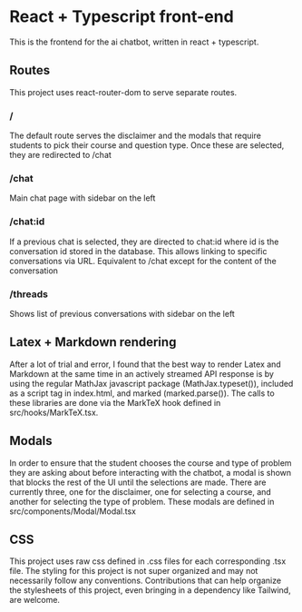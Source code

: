 # React + Typescript front-end

This is the frontend for the ai chatbot, written in react + typescript.


## Routes

This project uses react-router-dom to serve separate routes. 

### /

The default route serves the disclaimer and the modals that require students to pick their course and question type. Once these are selected, they are redirected to /chat

### /chat

Main chat page with sidebar on the left

### /chat:id

If a previous chat is selected, they are directed to chat:id where id is the conversation id stored in the database. This allows linking to specific conversations via URL. Equivalent to /chat except for the content of the conversation

### /threads

Shows list of previous conversations with sidebar on the left


## Latex + Markdown rendering

After a lot of trial and error, I found that the best way to render Latex and Markdown at the same time in an actively streamed API response is by using the regular MathJax javascript package (MathJax.typeset()), included as a script tag in index.html, and marked (marked.parse()). The calls to these libraries are done via the MarkTeX hook defined in src/hooks/MarkTeX.tsx.

## Modals

In order to ensure that the student chooses the course and type of problem they are asking about before interacting with the chatbot, a modal is shown that blocks the rest of the UI until the selections are made. There are currently three, one for the disclaimer, one for selecting a course, and another for selecting the type of problem. These modals are defined in src/components/Modal/Modal.tsx


## CSS

This project uses raw css defined in .css files for each corresponding .tsx file. The styling for this project is not super organized and may not necessarily follow any conventions. Contributions that can help organize the stylesheets of this project, even bringing in a dependency like Tailwind, are welcome.
